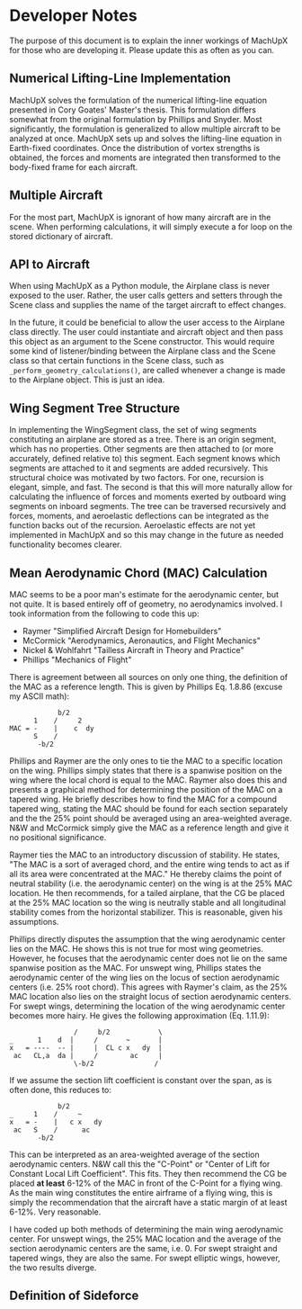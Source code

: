 # Developer Notes
The purpose of this document is to explain the inner workings of MachUpX for those who are developing it. Please update this as often as you can.

## Numerical Lifting-Line Implementation
MachUpX solves the formulation of the numerical lifting-line equation presented in Cory Goates' Master's thesis. This formulation differs somewhat from the original formulation by Phillips and Snyder. Most significantly, the formulation is generalized to allow multiple aircraft to be analyzed at once. MachUpX sets up and solves the lifting-line equation in Earth-fixed coordinates. Once the distribution of vortex strengths is obtained, the forces and moments are integrated then transformed to the body-fixed frame for each aircraft.

## Multiple Aircraft
For the most part, MachUpX is ignorant of how many aircraft are in the scene. When performing calculations, it will simply execute a for loop on the stored dictionary of aircraft.

## API to Aircraft
When using MachUpX as a Python module, the Airplane class is never exposed to the user. Rather, the user calls getters and setters through the Scene class and supplies the name of the target aircraft to effect changes.

In the future, it could be beneficial to allow the user access to the Airplane class directly. The user could instantiate and aircraft object and then pass this object as an argument to the Scene constructor. This would require some kind of listener/binding between the Airplane class and the Scene class so that certain functions in the Scene class, such as ```_perform_geometry_calculations()```, are called whenever a change is made to the Airplane object. This is just an idea.

## Wing Segment Tree Structure
In implementing the WingSegment class, the set of wing segments constituting an airplane are stored as a tree. There is an origin segment, which has no properties. Other segments are then attached to (or more accurately, defined relative to) this segment. Each segment knows which segments are attached to it and segments are added recursively. This structural choice was motivated by two factors. For one, recursion is elegant, simple, and fast. The second is that this will more naturally allow for calculating the influence of forces and moments exerted by outboard wing segments on inboard segments. The tree can be traversed recursively and forces, moments, and aeroelastic deflections can be integrated as the function backs out of the recursion. Aeroelastic effects are not yet implemented in MachUpX and so this may change in the future as needed functionality becomes clearer.

## Mean Aerodynamic Chord (MAC) Calculation
MAC seems to be a poor man's estimate for the aerodynamic center, but not quite. It is based entirely off of geometry, no aerodynamics involved. I took information from the following to code this up:

* Raymer "Simplified Aircraft Design for Homebuilders"
* McCormick "Aerodynamics, Aeronautics, and Flight Mechanics"
* Nickel & Wohlfahrt "Tailless Aircraft in Theory and Practice"
* Phillips "Mechanics of Flight"

There is agreement between all sources on only one thing, the definition of the MAC as a reference length. This is given by Phillips Eq. 1.8.86 (excuse my ASCII math):

                b/2
          1    /     2
    MAC = -    |    c  dy
          S    /
           -b/2

Phillips and Raymer are the only ones to tie the MAC to a specific location on the wing. Phillips simply states that there is a spanwise position on the wing where the local chord is equal to the MAC. Raymer also does this and presents a graphical method for determining the position of the MAC on a tapered wing. He briefly describes how to find the MAC for a compound tapered wing, stating the MAC should be found for each section separately and the the 25% point should be averaged using an area-weighted average. N&W and McCormick simply give the MAC as a reference length and give it no positional significance.

Raymer ties the MAC to an introductory discussion of stability. He states, "The MAC is a sort of averaged chord, and the entire wing tends to act as if all its area were concentrated at the MAC." He thereby claims the point of neutral stability (i.e. the aerodynamic center) on the wing is at the 25% MAC location. He then recommends, for a tailed airplane, that the CG be placed at the 25% MAC location so the wing is neutrally stable and all longitudinal stability comes from the horizontal stabilizer. This is reasonable, given his assumptions.

Phillips directly disputes the assumption that the wing aerodynamic center lies on the MAC. He shows this is not true for most wing geometries. However, he focuses that the aerodynamic center does not lie on the same spanwise position as the MAC. For unswept wing, Phillips states the aerodynamic center of the wing lies on the locus of section aerodynamic centers (i.e. 25% root chord). This agrees with Raymer's claim, as the 25% MAC location also lies on the straight locus of section aerodynamic centers. For swept wings, determining the location of the wing aerodynamic center becomes more hairy. He gives the following approximation (Eq. 1.11.9):

                    /     b/2            \
    _      1    d  |     /       ~       |
    x   = ----  -- |     |  CL c x   dy  |
     ac   CL,a  da |     /        ac     |
                    \-b/2               /

If we assume the section lift coefficient is constant over the span, as is often done, this reduces to:

                b/2
    _     1    /     ~
    x   = -    |   c x   dy
     ac   S    /      ac
           -b/2

This can be interpreted as an area-weighted average of the section aerodynamic centers. N&W call this the "C-Point" or "Center of Lift for Constant Local Lift Coefficient". This fits. They then recommend the CG be placed **at least** 6-12% of the MAC in front of the C-Point for a flying wing. As the main wing constitutes the entire airframe of a flying wing, this is simply the recommendation that the aircraft have a static margin of at least 6-12%. Very reasonable.

I have coded up both methods of determining the main wing aerodynamic center. For unswept wings, the 25% MAC location and the average of the section aerodynamic centers are the same, i.e. 0. For swept straight and tapered wings, they are also the same. For swept elliptic wings, however, the two results diverge.

## Definition of Sideforce